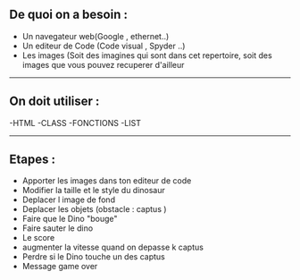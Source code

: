 ## De quoi on a besoin :
- Un navegateur web(Google , ethernet..)
- Un editeur de Code (Code visual , Spyder ..)
- Les images (Soit des imagines qui sont dans cet repertoire, soit des images que vous pouvez recuperer d'ailleur

__________________________________________________________________________________________________________________________________________________________________

## On doit utiliser :
-HTML
-CLASS
-FONCTIONS
-LIST 

__________________________________________________________________________________________________________________________________________________________________

## Etapes :
- Apporter les images dans ton editeur de code
- Modifier la taille et le style du dinosaur 
- Deplacer l image de fond
- Deplacer les objets (obstacle : captus )
- Faire que le Dino "bouge"
- Faire sauter le dino
- Le score
- augmenter la vitesse quand on depasse k captus 
- Perdre si le Dino touche un des captus
- Message game over

